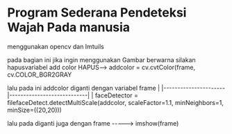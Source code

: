 #   Program Sederana Pendeteksi Wajah Pada manusia
menggunakan opencv dan Imtuils


pada bagian ini jika ingin menggunakan Gambar berwarna silakan hapusvariabel add color
 HAPUS--> addcolor = cv.cvtColor(frame, cv.COLOR_BGR2GRAY
 
 lalu pada ini addcolor diganti dengan variabel frame
 |
 |----------------------|----------------------------|
                                                     |
 faceDetector =  filefaceDetect.detectMultiScale(addcolor, scaleFactor=1.1, minNeighbors=1, minSize=((20,20)))


lalu pada diganti juga dengan frame 
-----> imshow(frame)
